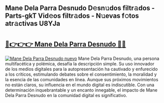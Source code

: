 ## Mane Dela Parra Desnudo D𝚎sn𝚞dos filtr𝚊dos - Parts-gkT Vid𝚎os filtr𝚊dos - N𝚞evas f𝚘tos atr𝚊ctivas U8YJa

# <h2><a href="http://mb4xgo.tromn.icu/?c=Mane+Dela+Parra+Desnudo">🔗👉👉👉 Mane Dela Parra Desnudo 🔗🔗</a></h2>

[![Mane Dela Parra Desnudo nuevo](https://i.imgur.com/pEAQMta.gif)](http://mb4xgo.tromn.icu/?c=Mane+Dela+Parra+Desnudo)
Mane Dela Parra Desnudo, una persona multifacética y polémica, desafía la descripción simple. Su uso innovador de los medios digitales para la autopresentación ha cautivado y enfurecido a los críticos, estimulando debates sobre el consentimiento, la moralidad y la esencia de las comunidades en línea. Aunque sus próximos movimientos no están claros, su influencia en el mundo digital es indiscutible. Con una determinación inquebrantable y un encanto innegable, el impacto de Mane Dela Parra Desnudo en la comunidad digital es significativo.
